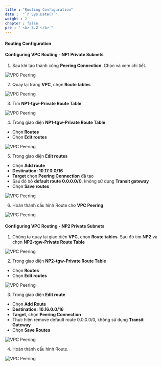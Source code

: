 ```yaml
---
title : "Routing Configuration"
date :  "`r Sys.Date()`" 
weight : 2
chapter : false
pre : " <b> 8.2 </b> "
---
```


#### Routing Configuration

#### Configuring VPC Routing - NP1 Private Subnets

1. Sau khi tạo thành công **Peering Connection**. Chọn và xem chi tiết.

![VPC Peering](/images/Lab-VPC-Peering/0009.png?featherlight=false&width=90pc)

2. Quay lại trang **VPC**, chọn **Route tables**

![VPC Peering](/images/Lab-VPC-Peering/00010.png?featherlight=false&width=90pc)

3. Tìm **NP1-tgw-Private Route Table**

![VPC Peering](/images/Lab-VPC-Peering/00011.png?featherlight=false&width=90pc)

4. Trong giao diện **NP1-tgw-Private Route Table**

- Chọn **Routes**
- Chọn **Edit routes**

![VPC Peering](/images/Lab-VPC-Peering/00012.png?featherlight=false&width=90pc)

5. Trong giao diện **Edit routes**

- Chọn **Add route**
- **Destination: 10.17.0.0/16**
- **Target** chọn **Peering Connection** đã tạo 
- Sau đó bỏ **default route 0.0.0.0/0**, không sử dụng **Transit gateway**
- Chọn **Save routes**

![VPC Peering](/images/Lab-VPC-Peering/00013.png?featherlight=false&width=90pc)

6. Hoàn thành cấu hình Route cho **VPC Peering**

![VPC Peering](/images/Lab-VPC-Peering/00014.png?featherlight=false&width=90pc)

#### Configuring VPC Routing - NP2 Private Subnets

1. Chúng ta quay lại giao diện **VPC**, chọn **Route tables**. Sau đó tìm **NP2** và chọn **NP2-tgw-Private Route Table**

![VPC Peering](/images/Lab-VPC-Peering/00015.png?featherlight=false&width=90pc)

2. Trong giao diện **NP2-tgw-Private Route Table**

- Chọn **Routes**
- Chọn **Edit routes**

![VPC Peering](/images/Lab-VPC-Peering/00016.png?featherlight=false&width=90pc)

3. Trong giao diện **Edit route**

- Chọn **Add Route**
- **Destination: 10.16.0.0/16**
- **Target**, chọn **Peering Connection**
- Thực hiện remove  default route 0.0.0.0/0, không sử dụng **Transit Gateway**
- Chọn **Save Routes**

![VPC Peering](/images/Lab-VPC-Peering/00017.png?featherlight=false&width=90pc)

4. Hoàn thành cấu hình Route.

![VPC Peering](/images/Lab-VPC-Peering/00018.png?featherlight=false&width=90pc)


